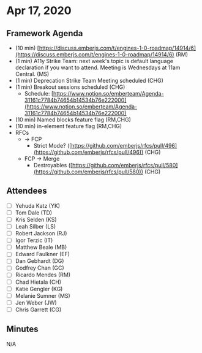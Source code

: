 # Apr 17, 2020

## Framework Agenda

- (10 min) [https://discuss.emberjs.com/t/engines-1-0-roadmap/14914/6](https://discuss.emberjs.com/t/engines-1-0-roadmap/14914/6) (RM)
- (1 min) A11y Strike Team: next week's topic is default language declaration if you want to attend. Meeting is Wednesdays at 11am Central. (MS)
- (1 min) Deprecation Strike Team Meeting scheduled (CHG)
- (1 min) Breakout sessions scheduled (CHG)
    - Schedule: [https://www.notion.so/emberteam/Agenda-31161c7784b74654b14534b76e222000](https://www.notion.so/emberteam/Agenda-31161c7784b74654b14534b76e222000)
- (10 min) Named blocks feature flag (RM,CHG)
- (10 min) in-element feature flag (RM,CHG)
- RFCs
    - → FCP
        - Strict Mode? ([https://github.com/emberjs/rfcs/pull/496](https://github.com/emberjs/rfcs/pull/496)) (CHG)
    - FCP → Merge
        - Destroyables ([https://github.com/emberjs/rfcs/pull/580](https://github.com/emberjs/rfcs/pull/580)) (CHG)

## Attendees

- [ ]  Yehuda Katz (YK)
- [ ]  Tom Dale (TD)
- [ ]  Kris Selden (KS)
- [ ]  Leah Silber (LS)
- [ ]  Robert Jackson (RJ)
- [ ]  Igor Terzic (IT)
- [ ]  Matthew Beale (MB)
- [ ]  Edward Faulkner (EF)
- [ ]  Dan Gebhardt (DG)
- [ ]  Godfrey Chan (GC)
- [ ]  Ricardo Mendes (RM)
- [ ]  Chad Hietala (CH)
- [ ]  Katie Gengler (KG)
- [ ]  Melanie Sumner (MS)
- [ ]  Jen Weber (JW)
- [ ]  Chris Garrett (CG)

## Minutes

N/A